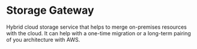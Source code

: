 # Storage Gateway

Hybrid cloud storage service that helps to merge on-premises resources with the cloud. It can help with a one-time migration or a long-term pairing of you architecture with AWS.



